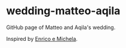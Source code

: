 # wedding-matteo-aqila
GitHub page of Matteo and Aqila's wedding.

Inspired by [Enrico e Michela](https://github.com/enricogallinucci/enricoemichela).